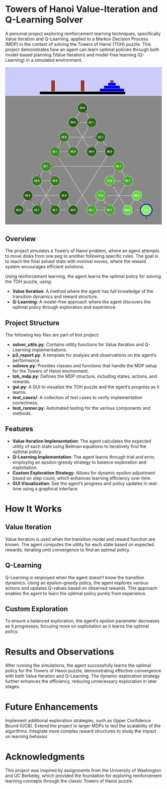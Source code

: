 # Towers of Hanoi Value-Iteration and Q-Learning Solver

A personal project exploring reinforcement learning techniques, specifically Value Iteration and Q-Learning, applied to a Markov Decision Process (MDP) in the context of solving the Towers of Hanoi (TOH) puzzle. This project demonstrates how an agent can learn optimal policies through both model-based planning (Value Iteration) and model-free learning (Q-Learning) in a simulated environment.

![Demo](demo1.png)

## Overview

The project simulates a Towers of Hanoi problem, where an agent attempts to move disks from one peg to another following specific rules. The goal is to reach the final solved state with minimal moves, where the reward system encourages efficient solutions.

Using reinforcement learning, the agent learns the optimal policy for solving the TOH puzzle, using:
- **Value Iteration**: A method where the agent has full knowledge of the transition dynamics and reward structure.
- **Q-Learning**: A model-free approach where the agent discovers the optimal policy through exploration and experience.

## Project Structure

The following key files are part of this project:

- **solver_utils.py**: Contains utility functions for Value Iteration and Q-Learning implementations.
- **p3_report.py**: A template for analysis and observations on the agent’s performance.
- **solvers.py**: Provides classes and functions that handle the MDP setup for the Towers of Hanoi environment.
- **toh_mdp.py**: Defines the MDP structure, including states, actions, and rewards.
- **gui.py**: A GUI to visualize the TOH puzzle and the agent’s progress as it learns.
- **test_cases/**: A collection of test cases to verify implementation correctness.
- **test_runner.py**: Automated testing for the various components and methods.

## Features

- **Value Iteration Implementation**: The agent calculates the expected utility of each state using Bellman equations to iteratively find the optimal policy.
- **Q-Learning Implementation**: The agent learns through trial and error, employing an epsilon-greedy strategy to balance exploration and exploitation.
- **Custom Exploration Strategy**: Allows for dynamic epsilon adjustment based on step count, which enhances learning efficiency over time.
- **GUI Visualization**: See the agent’s progress and policy updates in real-time using a graphical interface.

# How It Works

## Value Iteration
Value Iteration is used when the transition model and reward function are known. The agent computes the utility for each state based on expected rewards, iterating until convergence to find an optimal policy.

## Q-Learning
Q-Learning is employed when the agent doesn’t know the transition dynamics. Using an epsilon-greedy policy, the agent explores various actions and updates Q-values based on observed rewards. This approach enables the agent to learn the optimal policy purely from experience.

## Custom Exploration
To ensure a balanced exploration, the agent’s epsilon parameter decreases as it progresses, focusing more on exploitation as it learns the optimal policy.

# Results and Observations
After running the simulations, the agent successfully learns the optimal policy for the Towers of Hanoi puzzle, demonstrating effective convergence with both Value Iteration and Q-Learning. The dynamic exploration strategy further enhances the efficiency, reducing unnecessary exploration in later stages.

# Future Enhancements
Implement additional exploration strategies, such as Upper Confidence Bound (UCB).
Extend the project to larger MDPs to test the scalability of the algorithms.
Integrate more complex reward structures to study the impact on learning behavior.

# Acknowledgments
This project was inspired by assignments from the University of Washington and UC Berkeley, which provided the foundation for exploring reinforcement learning concepts through the classic Towers of Hanoi puzzle.
